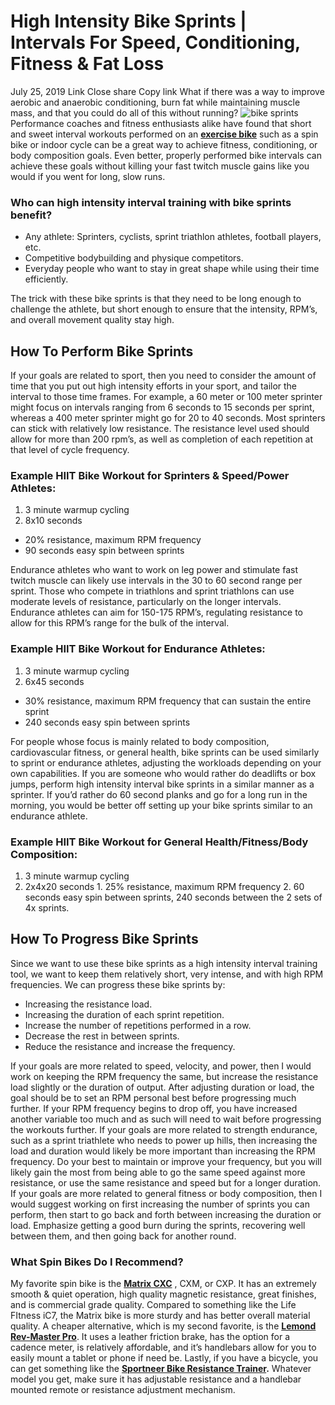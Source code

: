 #  High Intensity Bike Sprints | Intervals For Speed, Conditioning, Fitness & Fat Loss 
July 25, 2019
Link
Close share Copy link
What if there was a way to improve aerobic and anaerobic conditioning, burn fat while maintaining muscle mass, and that you could do all of this without running?
![bike sprints](https://cdn.shopify.com/s/files/1/0015/4445/4207/files/matrix_cxc_240x240.png?v=1650580868)
Performance coaches and fitness enthusiasts alike have found that short and sweet interval workouts performed on an **[exercise bike](https://fxo.co/DuuS)** such as a spin bike or indoor cycle can be a great way to achieve fitness, conditioning, or body composition goals. Even better, properly performed bike intervals can achieve these goals without killing your fast twitch muscle gains like you would if you went for long, slow runs.
### **Who can high intensity interval training with bike sprints benefit?**
  * Any athlete: Sprinters, cyclists, sprint triathlon athletes, football players, etc.
  * Competitive bodybuilding and physique competitors.
  * Everyday people who want to stay in great shape while using their time efficiently.


The trick with these bike sprints is that they need to be long enough to challenge the athlete, but short enough to ensure that the intensity, RPM’s, and overall movement quality stay high.
## **How To Perform Bike Sprints**
If your goals are related to sport, then you need to consider the amount of time that you put out high intensity efforts in your sport, and tailor the interval to those time frames.
For example, a 60 meter or 100 meter sprinter might focus on intervals ranging from 6 seconds to 15 seconds per sprint, whereas a 400 meter sprinter might go for 20 to 40 seconds.
Most sprinters can stick with relatively low resistance. The resistance level used should allow for more than 200 rpm’s, as well as completion of each repetition at that level of cycle frequency. 
### **Example HIIT Bike Workout for Sprinters & Speed/Power Athletes:**
  1. 3 minute warmup cycling
  2. 8x10 seconds


  * 20% resistance, maximum RPM frequency
  * 90 seconds easy spin between sprints


Endurance athletes who want to work on leg power and stimulate fast twitch muscle can likely use intervals in the 30 to 60 second range per sprint. Those who compete in triathlons and sprint triathlons can use moderate levels of resistance, particularly on the longer intervals. Endurance athletes can aim for 150-175 RPM’s, regulating resistance to allow for this RPM’s range for the bulk of the interval.
### **Example HIIT Bike Workout for Endurance Athletes:**
  1. 3 minute warmup cycling
  2. 6x45 seconds


  * 30% resistance, maximum RPM frequency that can sustain the entire sprint
  * 240 seconds easy spin between sprints


For people whose focus is mainly related to body composition, cardiovascular fitness, or general health, bike sprints can be used similarly to sprint or endurance athletes, adjusting the workloads depending on your own capabilities. If you are someone who would rather do deadlifts or box jumps, perform high intensity interval bike sprints in a similar manner as a sprinter. If you’d rather do 60 second planks and go for a long run in the morning, you would be better off setting up your bike sprints similar to an endurance athlete.
### **Example HIIT Bike Workout for General Health/Fitness/Body Composition:**
  1. 3 minute warmup cycling
  2. 2x4x20 seconds
    1. 25% resistance, maximum RPM frequency
    2. 60 seconds easy spin between sprints, 240 seconds between the 2 sets of 4x sprints.


## **How To Progress Bike Sprints**
Since we want to use these bike sprints as a high intensity interval training tool, we want to keep them relatively short, very intense, and with high RPM frequencies. 
We can progress these bike sprints by:
  * Increasing the resistance load.
  * Increasing the duration of each sprint repetition.
  * Increase the number of repetitions performed in a row.
  * Decrease the rest in between sprints.
  * Reduce the resistance and increase the frequency.


If your goals are more related to speed, velocity, and power, then I would work on keeping the RPM frequency the same, but increase the resistance load slightly or the duration of output. 
After adjusting duration or load, the goal should be to set an RPM personal best before progressing much further. If your RPM frequency begins to drop off, you have increased another variable too much and as such will need to wait before progressing the workouts further.
If your goals are more related to strength endurance, such as a sprint triathlete who needs to power up hills, then increasing the load and duration would likely be more important than increasing the RPM frequency.
Do your best to maintain or improve your frequency, but you will likely gain the most from being able to go the same speed against more resistance, or use the same resistance and speed but for a longer duration.
If your goals are more related to general fitness or body composition, then I would suggest working on first increasing the number of sprints you can perform, then start to go back and forth between increasing the duration or load. Emphasize getting a good burn during the sprints, recovering well between them, and then going back for another round.
### **What Spin Bikes Do I Recommend?**
My favorite spin bike is the **[Matrix CXC](https://fxo.co/DuuT)** , CXM, or CXP. It has an extremely smooth & quiet operation, high quality magnetic resistance, great finishes, and is commercial grade quality. Compared to something like the Life FItness iC7, the Matrix bike is more sturdy and has better overall material quality.
A cheaper alternative, which is my second favorite, is the **[Lemond Rev-Master Pro](https://fxo.co/DuuU)**. It uses a leather friction brake, has the option for a cadence meter, is relatively affordable, and it’s handlebars allow for you to easily mount a tablet or phone if need be.
Lastly, if you have a bicycle, you can get something like the **[Sportneer Bike Resistance Trainer](https://www.amazon.com/Bike-Trainer-Stand-Sportneer-Reduction/dp/B071HQFKBY/ref=sxin_2_ac_d_pm?ac_md=2-1-QmV0d2VlbiAkNzUgYW5kICQyMDA%3D&crid=IRIA3W4NKYOA&keywords=bike+resistance+trainers&pd_rd_i=B071HQFKBY&pd_rd_r=85487658-dcbd-426a-af00-7e2c898aaf47&pd_rd_w=MTZet&pd_rd_wg=jqCsf&pf_rd_p=be5d8dec-444e-4770-91df-1e16a8c46da8&pf_rd_r=DHSPC87RY0TPWQBR12Y7&qid=1564096559&s=gateway&sprefix=bike+resistan%2Caps%2C196&_encoding=UTF8&tag=athletex08-20&linkCode=ur2&linkId=f8b977d26caa4664334a6d62b75f3bb5&camp=1789&creative=9325 "Sportneer Bike Trainer").** Whatever model you get, make sure it has adjustable resistance and a handlebar mounted remote or resistance adjustment mechanism. 
[ ](https://sprintingworkouts.com/blogs/training)
